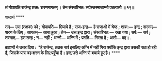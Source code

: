 **तं गोपायति राजेन्द्र शक्र: शरणमागतम् ।** **तेन संस्तश्भित: सर्पस्तस्मान्नाग्नौ पतत्यसौ ॥ १९॥** 

शब्दार्थ **** 

**तम्—** **उस (तक्षक) को** **; गोपायति—** **छिपाये है** **; राज-इन्द्र—** **हे राजाओं में श्रेष्ठ** **; शक्र:—** **इन्द्र** **; शरणम्—** **शरण के लिए** **;** **आगतम्—** **आया हुआ** **; तेन—** **उस इन्द्र द्वारा** **; संस्तश्भित:—** **रखा गया** **; सर्प:—** **सर्प** **; तस्मात्—** **इस तरह** **; न—** **नहीं** **;** **अग्नौ—** **अग्नि में** **; पतति—** **गिरता है** **; असौ—** **वह।** **.** 

**ब्राह्मणों ने उत्तर दिया : ''हे राजेन्द्र, तक्षक सर्प इसलिए अग्नि में नहीं गिरा क्योंकि इन्द्र** **द्वारा उसकी रक्षा हो रही है, जिसके पास वह शरण के लिए पहुँचा है। इन्द्र उसे अग्नि से** **बचाये हुए है।** **** 